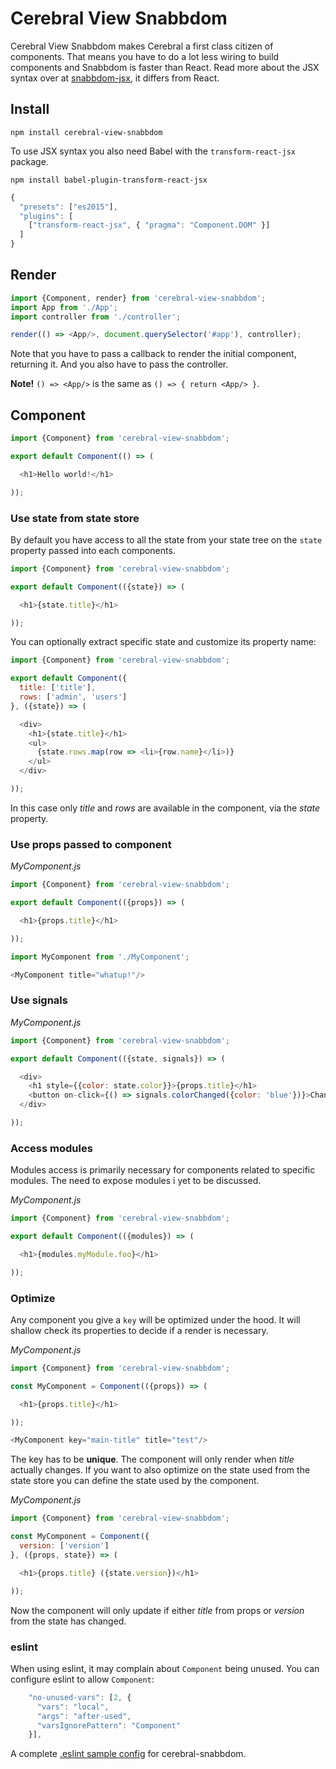 # Cerebral View Snabbdom

Cerebral View Snabbdom makes Cerebral a first class citizen of components. That means you have to do a lot less wiring to build components and Snabbdom is faster than React. Read more about the JSX syntax over at [snabbdom-jsx](https://github.com/yelouafi/snabbdom-jsx), it differs from React.

## Install
`npm install cerebral-view-snabbdom`

To use JSX syntax you also need Babel with the `transform-react-jsx` package.

`npm install babel-plugin-transform-react-jsx`

```js
{
  "presets": ["es2015"],
  "plugins": [
    ["transform-react-jsx", { "pragma": "Component.DOM" }]
  ]
}
```

## Render

```js
import {Component, render} from 'cerebral-view-snabbdom';
import App from './App';
import controller from './controller';

render(() => <App/>, document.querySelector('#app'), controller);
```
Note that you have to pass a callback to render the initial component, returning it. And you also have to pass the controller.

**Note!** `() => <App/>` is the same as `() => { return <App/> }`.

## Component

```js
import {Component} from 'cerebral-view-snabbdom';

export default Component(() => (

  <h1>Hello world!</h1>

));
```

### Use state from state store
By default you have access to all the state from your state tree on the `state` property passed into each components.

```js
import {Component} from 'cerebral-view-snabbdom';

export default Component(({state}) => (

  <h1>{state.title}</h1>

));
```

You can optionally extract specific state and customize its property name:

```js
import {Component} from 'cerebral-view-snabbdom';

export default Component({
  title: ['title'],
  rows: ['admin', 'users']
}, ({state}) => (

  <div>
    <h1>{state.title}</h1>
    <ul>
      {state.rows.map(row => <li>{row.name}</li>)}
    </ul>
  </div>

));
```
In this case only *title* and *rows* are available in the component, via the *state* property.

### Use props passed to component

*MyComponent.js*
```js
import {Component} from 'cerebral-view-snabbdom';

export default Component(({props}) => (

  <h1>{props.title}</h1>

));
```

```js
import MyComponent from './MyComponent';

<MyComponent title="whatup!"/>
```

### Use signals

*MyComponent.js*
```js
import {Component} from 'cerebral-view-snabbdom';

export default Component(({state, signals}) => (

  <div>
    <h1 style={{color: state.color}}>{props.title}</h1>
    <button on-click={() => signals.colorChanged({color: 'blue'})}>Change color</button>
  </div>

));
```

### Access modules
Modules access is primarily necessary for components related to specific modules. The need to expose modules i yet to be discussed.

*MyComponent.js*
```js
import {Component} from 'cerebral-view-snabbdom';

export default Component(({modules}) => (

  <h1>{modules.myModule.foo}</h1>

));
```

### Optimize
Any component you give a `key` will be optimized under the hood. It will shallow check its properties to decide if a render is necessary.

*MyComponent.js*
```js
import {Component} from 'cerebral-view-snabbdom';

const MyComponent = Component(({props}) => (

  <h1>{props.title}</h1>

));

<MyComponent key="main-title" title="test"/>
```
The key has to be **unique**. The component will only render when *title* actually changes. If you want to also optimize on the state used from the state store you can define the state used by the component.

*MyComponent.js*
```js
import {Component} from 'cerebral-view-snabbdom';

const MyComponent = Component({
  version: ['version']
}, ({props, state}) => (

  <h1>{props.title} ({state.version})</h1>

));
```
Now the component will only update if either *title* from props or *version* from the state has changed.

### eslint
When using eslint, it may complain about `Component` being unused. You can configure eslint to allow `Component`:
```js
    "no-unused-vars": [2, {
      "vars": "local",
      "args": "after-used",
      "varsIgnorePattern": "Component"
    }],
```
A complete [.eslint sample config](https://gist.github.com/garth/a812cf7a7b53f083e667) for cerebral-snabbdom.
